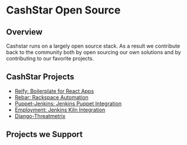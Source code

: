 # CashStar Open Source

## Overview
Cashstar runs on a largely open source stack.  As a result we contribute back to
the community both by open sourcing our own solutions and by contributing to our
favorite projects.

## CashStar Projects
* [Reify: Boilerplate for React Apps](https://github.com/CashStar/reify)
* [Rebar: Rackspace Automation](https://github.com/CashStar/rebar)
* [Puppet-Jenkins:  Jenkins Puppet Integration](https://github.com/CashStar/puppet-jenkins)
* [Employment: Jenkins Kiln Integration](https://github.com/CashStar/employment)
* [Django-Threatmetrix](https://github.com/CashStar/django-threatmetrix)

## Projects we Support
